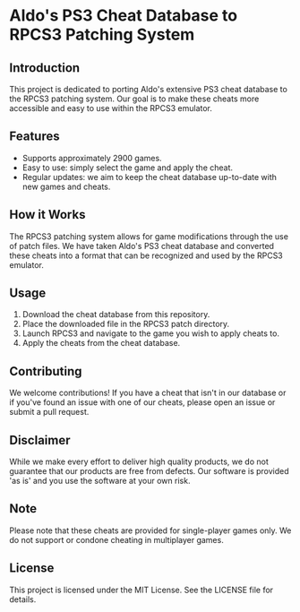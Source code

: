 # Aldo's PS3 Cheat Database to RPCS3 Patching System

## Introduction

This project is dedicated to porting Aldo's extensive PS3 cheat database to the RPCS3 patching system. Our goal is to make these cheats more accessible and easy to use within the RPCS3 emulator.

## Features

- Supports approximately 2900 games.
- Easy to use: simply select the game and apply the cheat.
- Regular updates: we aim to keep the cheat database up-to-date with new games and cheats.

## How it Works

The RPCS3 patching system allows for game modifications through the use of patch files. We have taken Aldo's PS3 cheat database and converted these cheats into a format that can be recognized and used by the RPCS3 emulator.

## Usage

1. Download the cheat database from this repository.
2. Place the downloaded file in the RPCS3 patch directory.
3. Launch RPCS3 and navigate to the game you wish to apply cheats to.
4. Apply the cheats from the cheat database.

## Contributing

We welcome contributions! If you have a cheat that isn't in our database or if you've found an issue with one of our cheats, please open an issue or submit a pull request.

## Disclaimer

While we make every effort to deliver high quality products, we do not guarantee that our products are free from defects. Our software is provided 'as is' and you use the software at your own risk.

## Note

Please note that these cheats are provided for single-player games only. We do not support or condone cheating in multiplayer games.

## License

This project is licensed under the MIT License. See the LICENSE file for details.
